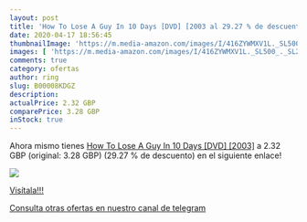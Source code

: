 ```yaml
---
layout: post
title: 'How To Lose A Guy In 10 Days [DVD] [2003 al 29.27 % de descuento'
date: 2020-04-17 18:56:45
thumbnailImage: 'https://m.media-amazon.com/images/I/416ZYWMXV1L._SL500_._SL200_.jpg'
images: [ 'https://m.media-amazon.com/images/I/416ZYWMXV1L._SL500_._SL200_.jpg' ]
comments: true
category: ofertas
author: ring
slug: B00008KDGZ
description:
actualPrice: 2.32 GBP
comparePrice: 3.28 GBP
inStock: true
---
```


Ahora mismo tienes [How To Lose A Guy In 10 Days [DVD] [2003]](https://www.amazon.com/dp/B00008KDGZ/?tag=redken08-20) a 2.32 GBP (original: 3.28 GBP) (29.27 %  de descuento) en el siguiente enlace!

[![](https://m.media-amazon.com/images/I/416ZYWMXV1L._SL500_._SL200_.jpg)](https://www.amazon.com/dp/B00008KDGZ/?tag=redken08-20)

[Visítala!!!](https://www.amazon.com/dp/B00008KDGZ/?tag=redken08-20)

[Consulta otras ofertas en nuestro canal de telegram](https://t.me/s/ofertas25)
